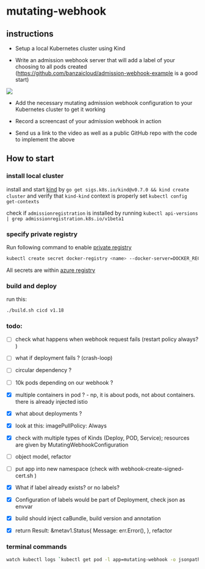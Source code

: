 # mutating-webhook

## instructions

- Setup a local Kubernetes cluster using Kind

- Write an admission webhook server that will add a label of your choosing to all pods created (https://github.com/banzaicloud/admission-webhook-example is a good start)

![](https://d33wubrfki0l68.cloudfront.net/af21ecd38ec67b3d81c1b762221b4ac777fcf02d/7c60e/images/blog/2019-03-21-a-guide-to-kubernetes-admission-controllers/admission-controller-phases.png)

- Add the necessary mutating admission webhook configuration to your Kubernetes cluster to get it working

- Record a screencast of your admission webhook in action

- Send us a link to the video as well as a public GitHub repo with the code to implement the above




## How to start

### install local cluster

install and start [kind](https://kind.sigs.k8s.io/) by `go get sigs.k8s.io/kind@v0.7.0 && kind create cluster`
and verify that `kind-kind` context is properly set `kubectl config get-contexts` 


check if `admissionregistration` is installed by running `kubectl api-versions | grep admissionregistration.k8s.io/v1beta1`
 

### specify private registry

Run following command to enable [private registry](https://kubernetes.io/docs/concepts/containers/images/#specifying-imagepullsecrets-on-a-pod)
```bash
kubectl create secret docker-registry <name> --docker-server=DOCKER_REGISTRY_SERVER --docker-username=DOCKER_USER --docker-password=DOCKER_PASSWORD
```

All secrets are within [azure registry](https://portal.azure.com/#@deutscheboerse.onmicrosoft.com/resource/subscriptions/28ed73f5-4bb4-4064-bf48-b520cc638475/resourceGroups/rg-onho-sbx/providers/Microsoft.ContainerRegistry/registries/acronhosbx/accessKey)

### build and deploy 

run this:
```bash
./build.sh cicd v1.18
```



### todo:
 - [ ] check what happens when webhook request fails (restart policy always? )
 - [ ] what if deployment fails ? (crash-loop)
 - [ ] circular dependency ? 
 - [ ] 10k pods depending on our webhook ? 
 - [X] multiple containers in pod ?  - np, it is about pods, not about containers. there is already injected istio 
 - [X] what about deployments ? 
 - [X] look at this: imagePullPolicy: Always
 - [X] check with multiple types of Kinds (Deploy, POD, Service); resources are given by MutatingWebhookConfiguration
 - [ ] object model, refactor 
 - [ ] put app into new namespace (check with webhook-create-signed-cert.sh )
 - [x] What if label already exists? or no labels?
 - [x] Configuration of labels would be part of Deployment, check json as envvar 
 - [x] build should inject caBundle, build version and annotation 
 - [x] return Result: &metav1.Status{ Message: err.Error(), }, refactor

 
 
 ### terminal commands
 ```bash
watch kubectl logs `kubectl get pod -l app=mutating-webhook -o jsonpath="{.items[0].metadata.name}"` -c mutating-webhook 
```
 
